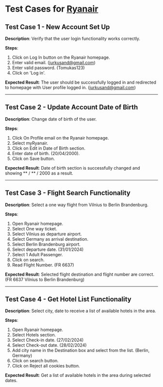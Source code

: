 # Test Cases for [Ryanair](https://www.ryanair.com/gb/en)

## Test Case 1 - New Account Set Up
**Description**: Verify that the user login functionality works correctly.

**Steps**:
1. Click on Log In button on the Ryanair homepage.
2. Enter valid email. (jurkusand@gmail.com)
3. Enter valid password. (Tomukas123)
4. Click on 'Log in'.

**Expected Result**: The user should be successfully logged in and redirected to homepage with User profile logged in. (jurkusand@gmail.com)

---

## Test Case 2 - Update Account Date of Birth
**Description**: Change date of birth of the user.

**Steps**:
1. Click On Profile email on the Ryanair homepage.
2. Select myRyanair.
3. Click on Edit in Date of Birth section.
4. Enter date of birth. (20/04/2000).
5. Click on Save button.

**Expected Result**: Date of birth section is successfully changed and showing ** / ** / 2000 as a result.

---

## Test Case 3 - Flight Search Functionality
**Description**: Select a one way flight from Vilnius to Berlin Brandenburg.

**Steps**:
1. Open Ryanair homepage.
2. Select One way ticket.
3. Select Vilnius as departure airport.
4. Select Germany as arrival destination.
5. Select Berlin Brandenburg airport.
6. Select departure date. (31/01/2024)
7. Select 1 Adult Passenger.
8. Click on search.
9. Read Flight Number. (FR 6637)

**Expected Result**: Selected flight destination and flight number are correct. (FR 6637 Vilnius to Berlin Brandenburg)

---

## Test Case 4 - Get Hotel List Functionality
**Description**: Select city, date to receive a list of available hotels in the area.

**Steps**:
1. Open Ryanair homepage.
2. Select Hotels section.
3. Select Check-in date. (27/02/2024)
4. Select Check-out date. (28/02/2024)
5. Add city name in the Destination box and select from the list. (Berlin, Germany)
6. Click on search button.
7. Click on Reject all cookies button.

**Expected Result**: Get a list of available hotels in the area during selected dates.
